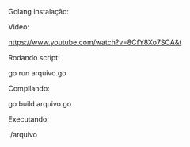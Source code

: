 Golang instalação:

Video: 

https://www.youtube.com/watch?v=8CfY8Xo7SCA&t

Rodando script:

go run arquivo.go

Compilando:

go build arquivo.go

Executando:

./arquivo

